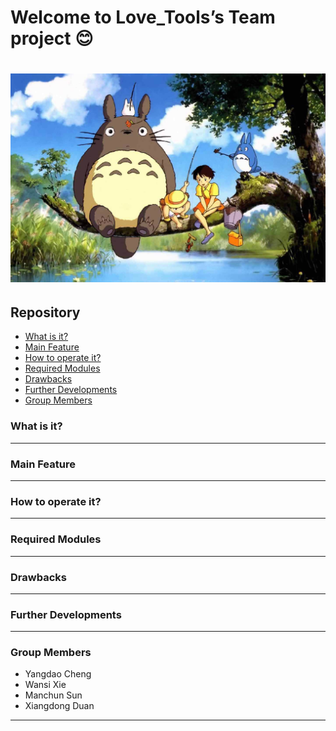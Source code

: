 Welcome to Love_Tools’s Team project :blush:
===================================
![Our Team](https://raw.githubusercontent.com/ChengdaoYang/Love_Tools/master/Team_Pic.png "Our Team")
===================================
## Repository
* [What is it?](#What-is-it?)
* [Main Feature](#Main-Feature)
* [How to operate it?](#How-to-operate-it?)
* [Required Modules](#Required-Modules)
* [Drawbacks](#Drawbacks)
* [Further Developments](#Further-Developments)
* [Group Members](#Group-Members)

### What is it?
***********
### Main Feature
*************
### How to operate it?
*****************
### Required Modules
*****************
### Drawbacks
************
### Further Developments
********************
### Group Members
- Yangdao Cheng
- Wansi Xie
- Manchun Sun
- Xiangdong Duan
****************
